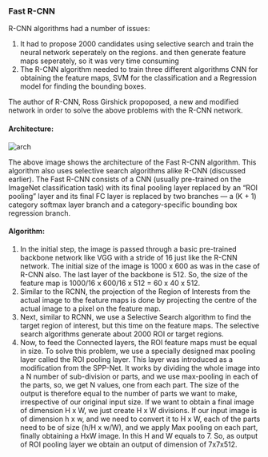 ### Fast R-CNN

R-CNN algorithms had a number of issues:
1. It had to propose 2000 candidates using selective search and train the neural network seperately on the regions. and then generate feature maps seperately, so it was very time consuming
2. The R-CNN algorithm needed to train three different algorithms CNN for obtaining the feature maps, SVM for the classification and a Regression model for finding the bounding boxes.

The author of R-CNN, Ross Girshick propoposed, a new and modified network in order to solve the above problems with the R-CNN network.

#### Architecture:

![arch](https://lilianweng.github.io/lil-log/assets/images/fast-RCNN.png)

The above image shows the architecture of the Fast R-CNN algorithm. This algorithm also uses selective search algorithms alike R-CNN (discussed earlier). The Fast R-CNN consists of a CNN (usually pre-trained on the ImageNet classification task) with its final pooling layer replaced by an “ROI pooling” layer and its final FC layer is replaced by two branches — a (K + 1) category softmax layer branch and a category-specific bounding box regression branch.

#### Algorithm:

1. In the initial step, the image is passed through a basic pre-trained backbone network like VGG with a stride of 16 just like the R-CNN network. The initial size of the image is 1000 x 600 as was in the case of R-CNN also. The last layer of the backbone is 512. So, the size of the feature map is 1000/16 x 600/16 x 512 = 60 x 40 x 512.
2. Similar to the RCNN, the projection of the Region of Interests from the actual image to the feature maps is done by projecting the centre of the actual image to a pixel on the feature map.
3. Next, similar to RCNN, we use a Selective Search algorithm to find the target region of interest, but this time on the feature maps. The selective search algorithms generate about 2000 ROI or target regions.
4. Now, to feed the Connected layers, the ROI feature maps must be equal in size. To solve this problem, we use a specially designed max pooling layer called the ROI pooling layer. This layer was introduced as a modification from the SPP-Net. It works by dividing the whole image into a N number of sub-division or parts, and we use max-pooling in each of the parts, so, we get N values, one from each part. The size of the output is therefore equal to the number of parts we want to make, irrespective of our original input size. If we want to obtain a final image of dimension H x W, we just create H x W divisions. If our input image is of dimension h x w, and we need to convert it to H x W, each of the parts need to be of size (h/H x w/W), and we apply Max pooling on each part, finally obtaining a HxW image. In this H and W equals to 7. So, as output of ROI pooling layer we obtain an output of dimension of 7x7x512. 


